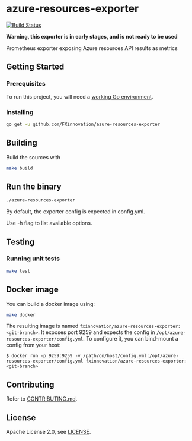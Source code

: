 # azure-resources-exporter
[![Build Status](https://travis-ci.org/FXinnovation/azure-resources-exporter.svg?branch=master)](https://travis-ci.org/FXinnovation/azure-resources-exporter)

**Warning, this exporter is in early stages, and is not ready to be used**

Prometheus exporter exposing Azure resources API results as metrics

## Getting Started

### Prerequisites

To run this project, you will need a [working Go environment](https://golang.org/doc/install).

### Installing

```bash
go get -u github.com/FXinnovation/azure-resources-exporter
```

## Building

Build the sources with

```bash
make build
```

## Run the binary

```bash
./azure-resources-exporter
```

By default, the exporter config is expected in config.yml.

Use -h flag to list available options.

## Testing

### Running unit tests

```bash
make test
```

## Docker image

You can build a docker image using:
```bash
make docker
```
The resulting image is named `fxinnovation/azure-resources-exporter:<git-branch>`. It exposes port 9259 and expects the config in `/opt/azure-resources-exporter/config.yml`. To configure it, you can bind-mount a config from your host:
```
$ docker run -p 9259:9259 -v /path/on/host/config.yml:/opt/azure-resources-exporter/config.yml fxinnovation/azure-resources-exporter:<git-branch>
```

## Contributing

Refer to [CONTRIBUTING.md](https://github.com/FXinnovation/azure-resources-exporter/blob/master/CONTRIBUTING.md).

## License

Apache License 2.0, see [LICENSE](https://github.com/FXinnovation/azure-resources-exporter/blob/master/LICENSE).
